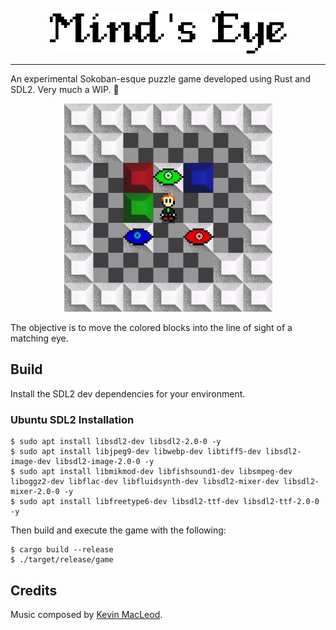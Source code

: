 
<p align="center">
  <img src="preview/title.png">
</p>

------

An experimental Sokoban-esque puzzle game developed using Rust and SDL2. Very much a WIP. :construction_worker:

<p align="center">
  <img src="preview/preview.gif" height="333" width="333">
</p>

The objective is to move the colored blocks into the line of sight of a matching eye.

## Build

Install the SDL2 dev dependencies for your environment.

### Ubuntu SDL2 Installation
```
$ sudo apt install libsdl2-dev libsdl2-2.0-0 -y
$ sudo apt install libjpeg9-dev libwebp-dev libtiff5-dev libsdl2-image-dev libsdl2-image-2.0-0 -y
$ sudo apt install libmikmod-dev libfishsound1-dev libsmpeg-dev liboggz2-dev libflac-dev libfluidsynth-dev libsdl2-mixer-dev libsdl2-mixer-2.0-0 -y
$ sudo apt install libfreetype6-dev libsdl2-ttf-dev libsdl2-ttf-2.0-0 -y
```

Then build and execute the game with the following:

```
$ cargo build --release
$ ./target/release/game
```

## Credits

Music composed by [Kevin MacLeod](https://incompetech.com/music/royalty-free/index.html?isrc=USUAN1100181).
